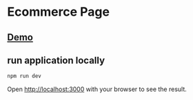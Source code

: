 # Ecommerce Page

## [Demo](https://personality-test.raimp.com)

## run application locally

```bash
npm run dev
```
Open [http://localhost:3000](http://localhost:3000) with your browser to see the result.
